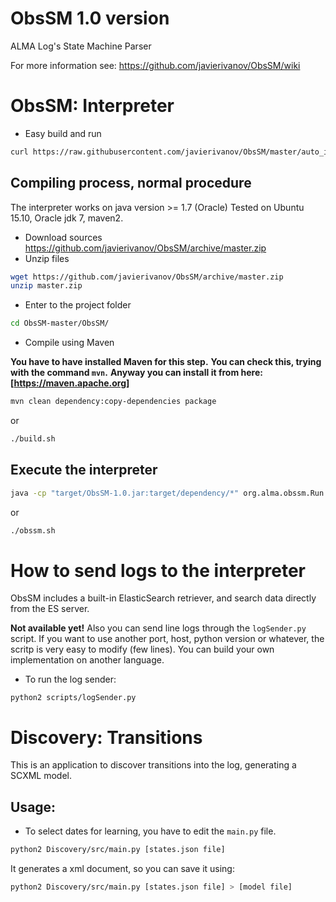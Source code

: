 # ObsSM 1.0 version
ALMA Log's State Machine Parser

For more information see: https://github.com/javierivanov/ObsSM/wiki

# ObsSM: Interpreter

* Easy build and run
```sh
curl https://raw.githubusercontent.com/javierivanov/ObsSM/master/auto_install.sh -o - |sh
```


## Compiling process, normal procedure

The interpreter works on java version >= 1.7 (Oracle)
Tested on Ubuntu 15.10, Oracle jdk 7, maven2.

* Download sources https://github.com/javierivanov/ObsSM/archive/master.zip
* Unzip files

```sh
wget https://github.com/javierivanov/ObsSM/archive/master.zip
unzip master.zip
```

* Enter to the project folder

```sh
cd ObsSM-master/ObsSM/
```

* Compile using Maven

**You have to have installed Maven for this step.**
**You can check this, trying with the command ```mvn```.**
**Anyway you can install it from here: [https://maven.apache.org]**
 
```sh
mvn clean dependency:copy-dependencies package
```
or
```sh
./build.sh
```

## Execute the interpreter
```sh
java -cp "target/ObsSM-1.0.jar:target/dependency/*" org.alma.obssm.Run
```
or
```sh
./obssm.sh
```


# How to send logs to the interpreter

ObsSM includes a built-in ElasticSearch retriever, and search data directly from the ES server.


**Not available yet!**
Also you can send line logs through the `logSender.py` script.
If you want to use another port, host, python version or whatever, the scritp is very easy to modify (few lines).
You can build your own implementation on another language.

* To run the log sender:
```
python2 scripts/logSender.py
```

# Discovery: Transitions

This is an application to discover transitions into the log, generating a SCXML model.

## Usage:

* To select dates for learning, you have to edit the ```main.py``` file.


```sh
python2 Discovery/src/main.py [states.json file]
```
It generates a xml document, so you can save it using:
```sh
python2 Discovery/src/main.py [states.json file] > [model file]
```
